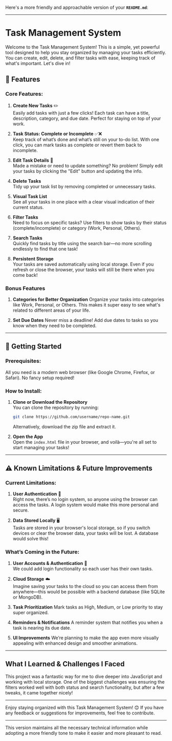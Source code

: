 Here's a more friendly and approachable version of your **`README.md`**:

---

# Task Management System 

Welcome to the Task Management System! This is a simple, yet powerful tool designed to help you stay organized by managing your tasks efficiently. You can create, edit, delete, and filter tasks with ease, keeping track of what's important. Let's dive in!

## 🌟 Features

### Core Features:
1. **Create New Tasks** ✏️  
   Easily add tasks with just a few clicks! Each task can have a title, description, category, and due date. Perfect for staying on top of your work.
   
2. **Task Status: Complete or Incomplete** ✅❌  
   Keep track of what’s done and what’s still on your to-do list. With one click, you can mark tasks as complete or revert them back to incomplete.

3. **Edit Task Details** 🔄  
   Made a mistake or need to update something? No problem! Simply edit your tasks by clicking the "Edit" button and updating the info.

4. **Delete Tasks**  
   Tidy up your task list by removing completed or unnecessary tasks.

5. **Visual Task List**  
   See all your tasks in one place with a clear visual indication of their current status.

6. **Filter Tasks**   
   Need to focus on specific tasks? Use filters to show tasks by their status (complete/incomplete) or category (Work, Personal, Others).

7. **Search Tasks**  
   Quickly find tasks by title using the search bar—no more scrolling endlessly to find that one task!

8. **Persistent Storage**  
   Your tasks are saved automatically using local storage. Even if you refresh or close the browser, your tasks will still be there when you come back!

### Bonus Features
1. **Categories for Better Organization** 
   Organize your tasks into categories like Work, Personal, or Others. This makes it super easy to see what's related to different areas of your life.

2. **Set Due Dates** 
   Never miss a deadline! Add due dates to tasks so you know when they need to be completed.

---

## 🚀 Getting Started

### Prerequisites:
All you need is a modern web browser (like Google Chrome, Firefox, or Safari). No fancy setup required!

### How to Install:
1. **Clone or Download the Repository**  
   You can clone the repository by running:
   ```bash
   git clone https://github.com/username/repo-name.git
   ```
   Alternatively, download the zip file and extract it.

2. **Open the App**  
   Open the `index.html` file in your browser, and voilà—you're all set to start managing your tasks!

---

## ⚠️ Known Limitations & Future Improvements

### Current Limitations:
1. **User Authentication** 🚫  
   Right now, there’s no login system, so anyone using the browser can access the tasks. A login system would make this more personal and secure.

2. **Data Stored Locally** 🖥️  
   Tasks are stored in your browser's local storage, so if you switch devices or clear the browser data, your tasks will be lost. A database would solve this!

### What’s Coming in the Future:
1. **User Accounts & Authentication** 🔐  
   We could add login functionality so each user has their own tasks.

2. **Cloud Storage** ☁️  
   Imagine saving your tasks to the cloud so you can access them from anywhere—this would be possible with a backend database (like SQLite or MongoDB).

3. **Task Prioritization** 
   Mark tasks as High, Medium, or Low priority to stay super organized.

4. **Reminders & Notifications** 
   A reminder system that notifies you when a task is nearing its due date.

5. **UI Improvements** 
   We’re planning to make the app even more visually appealing with enhanced design and smoother animations.

---

##  What I Learned & Challenges I Faced


This project was a fantastic way for me to dive deeper into JavaScript and working with local storage. One of the biggest challenges was ensuring the filters worked well with both status and search functionality, but after a few tweaks, it came together nicely!

---

Enjoy staying organized with this Task Management System! 😊 If you have any feedback or suggestions for improvements, feel free to contribute.

---

This version maintains all the necessary technical information while adopting a more friendly tone to make it easier and more pleasant to read.
